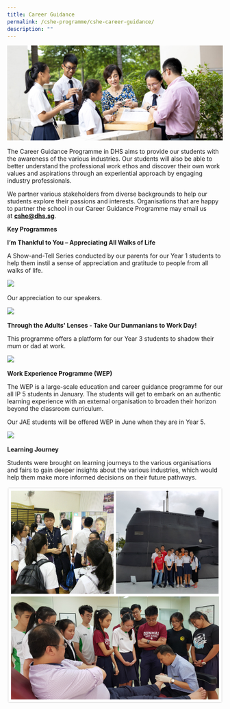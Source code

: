 ```yaml
---
title: Career Guidance
permalink: /cshe-programme/cshe-career-guidance/
description: ""
---
```

![](/images/masthead_Career_Guidance.jpg)

The Career Guidance Programme in DHS aims to provide our students with the awareness of the various industries. Our students will also be able to better understand the professional work ethos and discover their own work values and aspirations through an experiential approach by engaging industry professionals.

We partner various stakeholders from diverse backgrounds to help our students explore their passions and interests. Organisations that are happy to partner the school in our Career Guidance Programme may email us at **[cshe@dhs.sg](https://dunmanhigh.moe.edu.sg/cshe-career-guidance/cshe@dhs.sg)**.

**Key Programmes**

**I’m** **Thankful to You – Appreciating All Walks of Life**

A Show-and-Tell Series conducted by our parents for our Year 1 students to help them instil a sense of appreciation and gratitude to people from all walks of life.

**![](https://dunmanhigh.moe.edu.sg/wp-content/uploads/2020/01/speaker_collage.jpg)**

Our appreciation to our speakers.

**![](https://dunmanhigh.moe.edu.sg/wp-content/uploads/2020/01/speakers.jpg)**

**Through the Adults' Lenses - Take Our Dunmanians to Work Day!**  

This programme offers a platform for our
Year 3 students to shadow their mum or dad at work.

**![](https://dunmanhigh.moe.edu.sg/wp-content/uploads/2020/01/work-day.jpg)**

**Work Experience Programme (WEP)**  

The WEP is a large-scale education and career guidance programme for our all IP 5 students in January. The students will get to embark on an authentic learning experience with an external organisation to broaden their horizon beyond the classroom curriculum. 

Our JAE students will be offered WEP in June when they are in Year 5.

![](https://dunmanhigh.moe.edu.sg/wp-content/uploads/2020/01/WEP.jpg)

**Learning Journey**

Students were brought on learning journeys to the various organisations and fairs to gain deeper insights about the various industries, which would help them make more informed decisions on their future pathways.

![](/images/Learning-Journey.jpg)